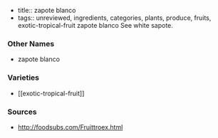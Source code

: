 - title:: zapote blanco
- tags:: unreviewed, ingredients, categories, plants, produce, fruits, exotic-tropical-fruit
zapote blanco See white sapote.

### Other Names

* zapote blanco

### Varieties

* [[exotic-tropical-fruit]]

### Sources
* http://foodsubs.com/Fruittroex.html
